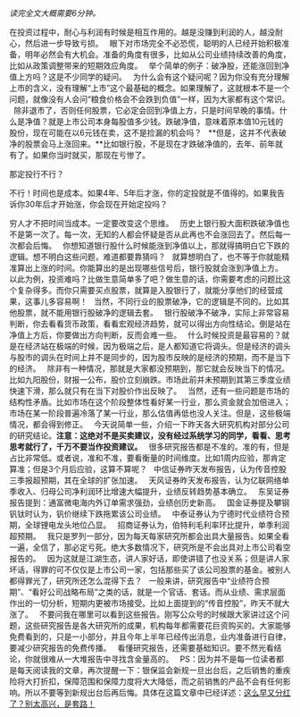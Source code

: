 *读完全文大概需要6分钟。*  
  
  
在投资过程中，耐心与利润有时候是相互作用的。越是没赚到利润的人，越没耐心，然后进一步导致亏损。
 
眼下对市场完全不必恐慌，聪明的人已经开始积极准备，明年必然会有大机会。准备的角度有很多，比如从公司业绩持续改善的角度，比如从政策调整带来的短期效应角度。
 
举个简单的例子：破净股，还能涨回到净值上方吗？这是不少同学的疑问。
 
为什么会有这个疑问呢？因为你没有充分理解上市的含义，没有理解“上市”这个最基础的概念。如果理解了，这就根本不是一个问题，就像没有人会问“粮食价格会不会跌到负值”一样，因为大家都有这个常识。
 
除非退市了，否则任何股票，它必定会回到净值上方，只是时间早晚的事情。什么是净值？就是上市公司本身每股值多少钱。跌破净值，意味着原本值10元钱的股份，现在可能在以6元钱在卖，这不是捡漏的机会吗？
 
**但是，这并不代表破净的股票会马上涨回来。**比如银行股，不是现在才跌破净值的，去年、前年就有了。如果你当时就买，那现在亏惨了。
  
那定投行不行？
  
不行！时间也是成本。如果4年、5年后才涨，你的定投就是不值得的。如果我告诉你30年后才开始涨，你会现在开始定投吗？
  
穷人才不把时间当成本。一定要改变这个思维。
 
历史上银行股大面积跌破净值也不是第一次了。每一次，无知的人都会怀疑是否从此再也不会涨回去了。然后每一次都会后悔。
 
你想知道银行股什么时候能涨到净值以上，那就得搞明白它下跌的逻辑。想不明白这些问题，难道都要靠猜吗？
 
就算想明白了，也不等于你就能精准算出上涨的时间。你能算出的是出现哪些信号后，银行股就会涨到净值上方。
 
以此为例，投资难吗？比做生意简单多了吧？做生意的话，你需要考虑的问题比这个复杂得多。而你只需要买点股票，就算是入股银行了，就能分享他们的经营成果，这事儿多容易啊！
 
当然，不同行业的股票破净，它的逻辑是不同的。比如其他股票，就不能用银行股破净的逻辑去套。
 
银行股破净不破净，实际上非常容易判断，你去看看货币政策，看看宏观经济趋势，就可以得出方向性结论。倒是站在净值上方后，你要做出方向判断，反而会难一些。
 
什么时候投资是最容易的？就是在经济站在极端的时候，因为极端之后，是人都知道它将调头。但是经济的调头与股市的调头在时间上并不是同步的，因为股市反映的是经济的预期，而不是当下的经济。
 
除非有一种情况，那就是大家都没预期到，那它就会反映当下的情况。比如九阳股份，财报一公布，股价立刻崩跌。市场此前并未预期到其第三季度业绩快速下滑，那么就只有在当下对股价作出反映了。
 
当然，还有一些问题是市场的结构性矛盾。比如市场在这个阶段整体性看好某一行业，那么资金就会加倍进入；市场在某一阶段普遍冷落了某一行业，那么估值再低也没人关注。但是，这些极端情况，都会得到修正。
 
今天说简单一些，介绍一下昨天各大研究机构对部分公司的研究结论。**注意：这绝对不是买卖建议，没有经过系统学习的同学，看看、思考思考就行了，千万不要当作投资建议。**
 
很多研究报告都是不准的。准的有，但是占比非常低。或者说，准和不准，要看衡量的时间维度。比如1周内应验，那肯定算准；但是3个月后应验，这算不算呢？
 
中信证券昨天发布报告，认为传音控股三季报超预期，其在全球的扩张加速。
 
天风证券昨天发布报告，认为亿联网络单季收入、归母公司净利润环比增速大幅提升，业绩反转趋势基本确立。
 
东吴证券报告提到：通富微电海内外订单需求强劲，业绩创历史新高。
 
国金证券提及攀钢钒钛时认为，钒价继续下跌拖累该公司业绩。
 
中泰证券认为宁德时代业绩符合预期，全球锂电龙头地位凸显。
 
招商证券认为，伯特利毛利率环比提升，单季利润超预期。
 
我只是罗列一部分，因为每天每家研究所都会出具大量报告。如果全看一遍，全信了，那必定亏死。绝大多数情况下，研究所是不会出具对上市公司看空报告的。
 
因为这就是江湖生态，讲人家好话，即使讲错了也没关系；但是讲人家坏话，得罪的可不仅仅是上市公司一家，包括那些买了该公司股票的基金。被别人都得罪光了，研究所还怎么混得下去？
 
一般来讲，研究报告中“业绩符合预期”、“看好公司战略布局”之类的话，就是一个官话、套话。而从业绩、需求层面作出的一切分析，短期内更被市场接受。比如上面提到的“传音控股”，昨天不就大涨了。
 
不要问我在哪里可以看到这些报告。刚写公众号的时候跟大家讲过这个问题，这些研究报告是各大研究所的成果，机构每年都需要花巨资购买的。大家能够免费看到的，只是一小部分，并且今年上半年已经传出消息，业内准备进行自律，要减少研究报告的免费传播。
 
看懂研究报告，还需要基础知识。要不然光看结论，你就很难从一大堆报告中寻找含金量高的。
 
PS：因为并不是每一位读者都是每天阅读我的文章，再次提醒一下：银保监会新规一旦出台后，之后销售的重疾险将大打折扣，保障范围和保障力度将大大降低，而之前销售的产品不会有任何影响。所以不要等到新规出台后再后悔。具体在这篇文章中已经详述：[这么早又分红了？别太高兴，是套路！][Link 1]
  

[Link 1]: http://mp.weixin.qq.com/s?__biz=MzU0NTkyOTAzMw==&mid=2247490876&idx=1&sn=b72891b9a7eee8dafb7b58d8515fdee5&chksm=fb643f1acc13b60c295e4104649edef0f8cd23805e23a9a6d0b4a958aecefc86bcba82a89997&scene=21#wechat_redirect
